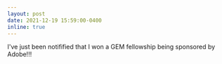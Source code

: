 ```yaml
---
layout: post
date: 2021-12-19 15:59:00-0400
inline: true
---
```


I've just been notifified that I won a GEM fellowship being sponsored by Adobe!!!
